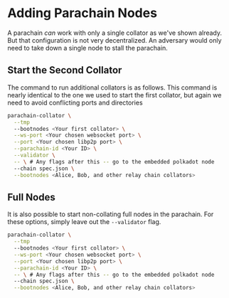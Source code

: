 # Adding Parachain Nodes

A parachain _can_ work with only a single collator as we've shown already. But that configuration is
not very decentralized. An adversary would only need to take down a single node to stall the
parachain.

## Start the Second Collator

The command to run additional collators is as follows. This command is nearly identical to the one
we used to start the first collator, but again we need to avoid conflicting ports and directories

```bash
parachain-collator \
  --tmp
  --bootnodes <Your first collator> \
  --ws-port <Your chosen websocket port> \
  --port <Your chosen libp2p port> \
  --parachain-id <Your ID> \
  --validator \
  -- \ # Any flags after this -- go to the embedded polkadot node
  --chain spec.json \
  --bootnodes <Alice, Bob, and other relay chain collators>
```

## Full Nodes

It is also possible to start non-collating full nodes in the parachain. For these options, simply
leave out the `--validator` flag.

```bash
parachain-collator \
  --tmp
  --bootnodes <Your first collator> \
  --ws-port <Your chosen websocket port> \
  --port <Your chosen libp2p port> \
  --parachain-id <Your ID> \
  -- \ # Any flags after this -- go to the embedded polkadot node
  --chain spec.json \
  --bootnodes <Alice, Bob, and other relay chain collators>
```
